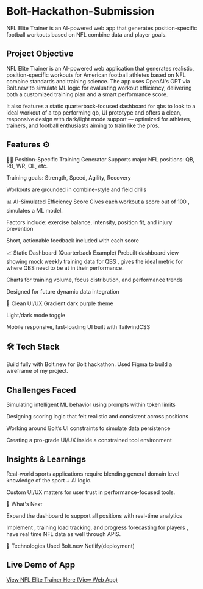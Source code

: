 # Bolt-Hackathon-Submission
NFL Elite Trainer is an AI-powered web app that generates position-specific football workouts based on NFL combine data and player goals.


## Project Objective 
NFL Elite Trainer is an AI-powered web application that generates realistic, position-specific workouts for American football athletes based on NFL combine standards and training science. The app uses OpenAI's GPT via Bolt.new to simulate ML logic for evaluating workout efficiency, delivering both a customized training plan and a smart performance score.

It also features a static quarterback-focused dashboard for qbs to look to a ideal workout of a top performing qb, UI prototype and offers a clean, responsive design with dark/light mode support — optimized for athletes, trainers, and football enthusiasts aiming to train like the pros.


## Features ⚙️ 

🏋️‍♂️ Position-Specific Training Generator
Supports major NFL positions: QB, RB, WR, OL, etc.

Training goals: Strength, Speed, Agility, Recovery

Workouts are grounded in combine-style and field drills

📊 AI-Simulated Efficiency Score
  Gives each workout a score out of 100 , simulates a ML model.

Factors include: exercise balance, intensity, position fit, and injury prevention

Short, actionable feedback included with each score

📈 Static Dashboard (Quarterback Example)
Prebuilt dashboard view showing mock weekly training data for QBS , gives the ideal metric for where QBS need to be at in their performance.

Charts for training volume, focus distribution, and performance trends

Designed for future dynamic data integration

🌙 Clean UI/UX
Gradient dark purple theme

Light/dark mode toggle

Mobile responsive, fast-loading UI built with TailwindCSS

## 🛠️ Tech Stack
Build fully with Bolt.new for Bolt hackathon. Used Figma to build a wireframe of my project.

## Challenges Faced 
Simulating intelligent ML behavior using  prompts within token limits

Designing scoring logic that felt realistic and consistent across positions

Working around Bolt’s UI constraints to simulate data persistence

Creating a pro-grade UI/UX inside a constrained tool environment

## Insights & Learnings

Real-world sports applications require blending general domain level knowledge of the sport + AI logic.

Custom UI/UX matters for user trust in performance-focused tools.

🔮 What's Next

Expand the dashboard to support all positions with real-time analytics

Implement , training load tracking, and progress forecasting for players , have real time NFL data as well through APIS.

🤖 Technologies Used
Bolt.new 
Netlify(deployment)

## Live Demo of App 
 [View NFL Elite Trainer Here (View Web App)](https://nflelitetrainer.netlify.app/) 


